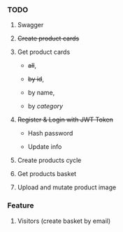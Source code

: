 ### TODO

1. Swagger

2. ~~Create product cards~~

3. Get product cards
   
   * ~~all~~, 
   
   * ~~by id~~, 
   
   * by name, 
   
   * by *category*

4. ~~Register & Login with JWT Token~~
   
   * Hash password
   
   * Update info

5. Create products cycle

6. Get products basket

7. Upload and mutate product image



### Feature

1. Visitors (create basket by email)
